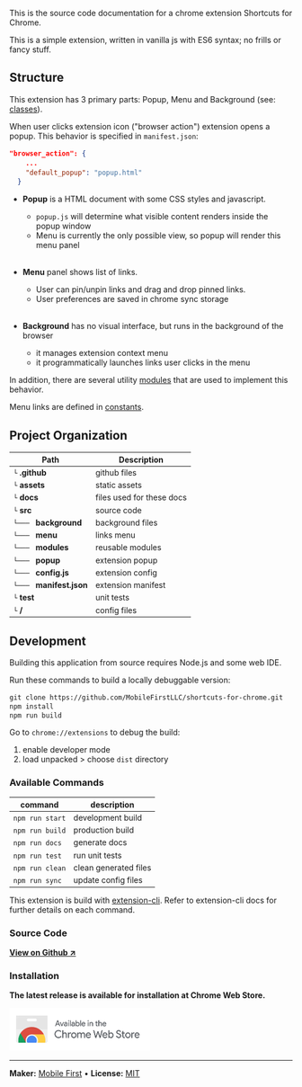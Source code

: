This is the source code documentation for a chrome extension Shortcuts for Chrome.

This is a simple extension, written in vanilla js with ES6 syntax; no frills or fancy stuff.

## Structure

This extension has 3 primary parts: Popup, Menu and Background (see: [classes](list_class.html)). 

When user clicks extension icon ("browser action") extension opens a popup. This behavior is specified in `manifest.json`:

```json
"browser_action": {
    ...
    "default_popup": "popup.html"
  }
```

- **Popup** is a HTML document with some CSS styles and javascript. 
    - `popup.js` will determine what visible content renders inside the popup window
    - Menu is currently the only possible view, so popup will render this menu panel
      <br/><br/>

- **Menu** panel shows list of links. 
    - User can pin/unpin links and drag and drop pinned links.
    - User preferences are saved in chrome sync storage
      <br/><br/>

- **Background** has no visual interface, but runs in the background of the browser
    - it manages extension context menu
    - it programmatically launches links user clicks in the menu

In addition, there are several utility [modules](list_module.html) that are used to implement this behavior.

Menu links are defined in [constants](list_namespace.html).


## Project Organization

Path | Description
--- | ---
`└` **.github** | github files
`└` **assets** |  static assets
`└` **docs** | files used for these docs
`└` **src** | source code
`└─── ` **background** | background files
`└─── ` **menu** | links menu
`└─── ` **modules** | reusable modules
`└─── ` **popup** | extension popup
`└─── ` **config.js** | extension config
`└─── ` **manifest.json** | extension manifest
`└` **test** | unit tests
`└` **/** | config files


## Development

Building this application from source requires Node.js and some web IDE.

Run these commands to build a locally debuggable version:

```
git clone https://github.com/MobileFirstLLC/shortcuts-for-chrome.git
npm install
npm run build
```

Go to `chrome://extensions` to debug the build:

1. enable developer mode
2. load unpacked > choose `dist` directory

### Available Commands

| command | description |
| --- | --- |
| `npm run start` | development build |
| `npm run build` | production build |
| `npm run docs` | generate docs |
| `npm run test` | run unit tests |
| `npm run clean` | clean generated files |
| `npm run sync` | update config files |

This extension is build with [extension-cli](https://oss.mobilefirst.me/extension-cli/).
Refer to extension-cli docs for further details on each command.

### Source Code

**[View on Github ↗](https://github.com/MobileFirstLLC/shortcuts-for-chrome)**

### Installation

**The latest release is available for installation at Chrome Web Store.**

<a href="https://chrome.google.com/webstore/detail/jnmekaomnicdcpgdndekkmojfomifjal">
<img alt="install at chrome web store" width="250" src="https://raw.githubusercontent.com/MobileFirstLLC/shortcuts-for-chrome/master/.github/badge.png"/>
</a>

* * *

**Maker:** [Mobile First](https://mobilefirst.me) &bull; **License:** [MIT](https://github.com/MobileFirstLLC/shortcuts-for-chrome/blob/master/LICENSE)

